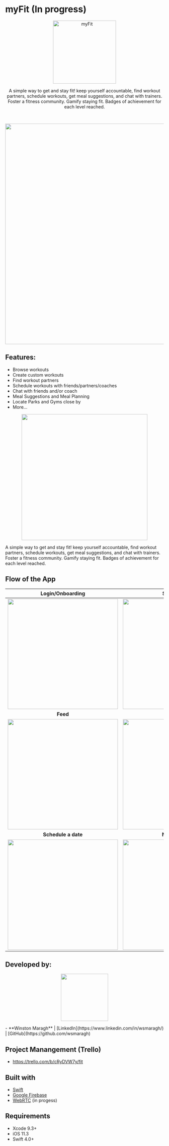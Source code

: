 # myFit (In progress)
<p align="center">
  <a>
    <img alt="myFit" title="myFit" src="https://i.imgur.com/J5ctv0Km.jpg" width="200">
    <p align="center">  A simple way to get and stay fit! keep yourself accountable, find workout partners, schedule workouts, get meal suggestions, and chat with trainers. Foster a fitness community. Gamify staying fit. Badges of achievement for each level reached. 
    </p> 
    <br>
  </a>
</p>
<p align="center">
  <img src = ""https://i.imgur.com/J5ctv0Km.jpg" width=700>
</p>


## Features:
* Browse workouts
* Create custom workouts
* Find workout partners
* Schedule workouts with friends/partners/coaches
* Chat with friends and/or coach
* Meal Suggestions and Meal Planning
* Locate Parks and Gyms close by
* More...

<p align="center">
  <img src = ""https://i.imgur.com/J5ctv0Km.jpg" width=400>
</p>

A simple way to get and stay fit! keep yourself accountable, find workout partners, schedule workouts, get meal suggestions, and chat with trainers. Foster a fitness community. Gamify staying fit. Badges of achievement for each level reached.

## Flow of the App

**Login/Onboarding**| **Signup View** |
:---: | :---: |
<img src="https://i.imgur.com/EDTxqY8.png" width="350"> | <img src="https://i.imgur.com/EDTxqY8.png" width="350"> 
**Feed**| **Chat** |
<img src="https://i.imgur.com/EDTxqY8.png" width="350"> | <img src="https://i.imgur.com/EDTxqY8.png" width="350"> 
**Schedule a date**| **Notifications** |
<img src="https://i.imgur.com/EDTxqY8.png" width="350"> | <img src="https://i.imgur.com/EDTxqY8.png" width="350"> 

## Developed by:
<p align="center">
   <img src = "https://i.imgur.com/J5ctv0K.jpg" width=150>
</p>
- **Winston Maragh** | [LinkedIn](https://www.linkedin.com/in/wsmaragh/) |  [GitHub](https://github.com/wsmaragh)


## Project Manangement (Trello)
- https://trello.com/b/cRyDVW7y/fit


## Built with 
- [Swift](https://developer.apple.com/swift/)
- [Google Firebase](https://firebase.google.com/)
- [WebRTC](https://developer.apple.com/swift/) (in progess)


## Requirements
- Xcode 9.3+
- iOS 11.3
- Swift 4.0+

